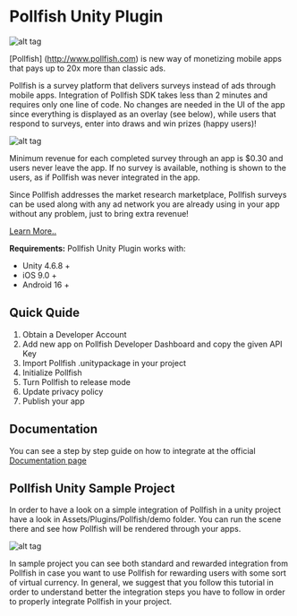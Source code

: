 # Pollfish Unity Plugin

![alt tag](https://storage.googleapis.com/pollfish-images/logoHome.png)

[Pollfish] (http://www.pollfish.com) is new way of monetizing mobile apps that pays up to 20x more than classic ads. 

Pollfish is a survey platform that delivers surveys instead of ads through mobile apps. Integration of Pollfish SDK takes less than 2 minutes and requires only one line of code. No changes are needed in the UI of the app since everything is displayed as an overlay (see below), while users that respond to surveys, enter into draws and win prizes (happy users)! 

![alt tag](https://storage.googleapis.com/pollfish_production/multimedia/basic_survey.gif)

Minimum revenue for each completed survey through an app is $0.30 and users never leave the app. If no survey is available, nothing is shown to the users, as if Pollfish was never integrated in the app. 

Since Pollfish addresses the market research marketplace, Pollfish surveys can be used along with any ad network you are already using in your app without any problem, just to bring extra revenue! 

[Learn More..](https://www.pollfish.com/publisher/)

**Requirements:** Pollfish Unity Plugin works with:

* Unity 4.6.8 +
* iOS 9.0 +
* Android 16 +


## Quick Quide

1. Obtain a Developer Account
2. Add new app on Pollfish Developer Dashboard and copy the given API Key
3. Import Pollfish .unitypackage in your project
4. Initialize Pollfish
5. Turn Pollfish to release mode
6. Update privacy policy
7. Publish your app

## Documentation

You can see a step by step guide on how to integrate at the official [Documentation page](https://www.pollfish.com/docs/unity)

## Pollfish Unity Sample Project

In order to have a look on a simple integration of Pollfish in a unity project have a look in Assets/Plugins/Pollfish/demo folder. You can run the scene there and see how Pollfish will be rendered through your apps.

![alt tag](https://storage.googleapis.com/pollfish-images/rewarded.gif)

In sample project you can see both standard and rewarded integration from Pollfish in case you want to use Pollfish for rewarding users with some sort of virtual currency. In general, we suggest that you follow this tutorial in order to understand better the integration steps you have to follow in order to properly integrate Pollfish in your project.
